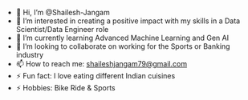 - 👋 Hi, I’m @Shailesh-Jangam
- 👀 I’m interested in creating a positive impact with my skills in a Data Scientist/Data Engineer role
- 🌱 I’m currently learning Advanced Machine Learning and Gen AI
- 💞️ I’m looking to collaborate on working for the Sports or Banking industry
- 📫 How to reach me: shaileshjangam79@gmail.com
- ⚡ Fun fact: I love eating different Indian cuisines
- ⚡ Hobbies: Bike Ride & Sports

<!---
Shailesh-Jangam/Shailesh-Jangam is a ✨ special ✨ repository because its `README.md` (this file) appears on your GitHub profile.
You can click the Preview link to take a look at your changes.
--->
